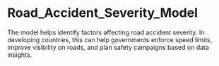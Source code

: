 # Road_Accident_Severity_Model
The model helps identify factors affecting road accident severity. In developing countries, this can help governments enforce speed limits, improve visibility on roads, and plan safety campaigns based on data insights.
